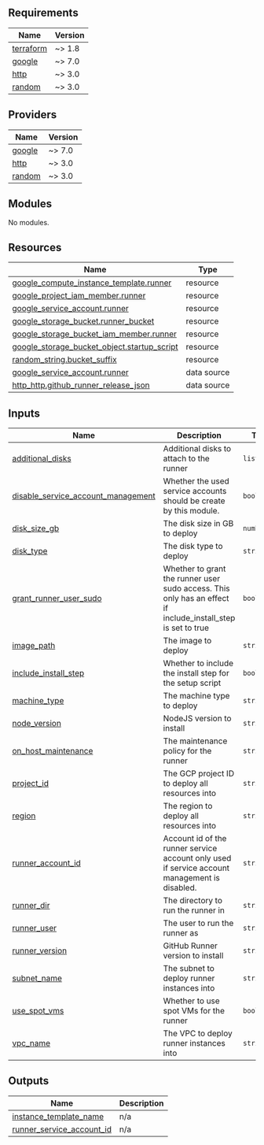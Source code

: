 <!-- BEGIN_TF_DOCS -->
## Requirements

| Name | Version |
|------|---------|
| <a name="requirement_terraform"></a> [terraform](#requirement\_terraform) | ~> 1.8 |
| <a name="requirement_google"></a> [google](#requirement\_google) | ~> 7.0 |
| <a name="requirement_http"></a> [http](#requirement\_http) | ~> 3.0 |
| <a name="requirement_random"></a> [random](#requirement\_random) | ~> 3.0 |

## Providers

| Name | Version |
|------|---------|
| <a name="provider_google"></a> [google](#provider\_google) | ~> 7.0 |
| <a name="provider_http"></a> [http](#provider\_http) | ~> 3.0 |
| <a name="provider_random"></a> [random](#provider\_random) | ~> 3.0 |

## Modules

No modules.

## Resources

| Name | Type |
|------|------|
| [google_compute_instance_template.runner](https://registry.terraform.io/providers/hashicorp/google/latest/docs/resources/compute_instance_template) | resource |
| [google_project_iam_member.runner](https://registry.terraform.io/providers/hashicorp/google/latest/docs/resources/project_iam_member) | resource |
| [google_service_account.runner](https://registry.terraform.io/providers/hashicorp/google/latest/docs/resources/service_account) | resource |
| [google_storage_bucket.runner_bucket](https://registry.terraform.io/providers/hashicorp/google/latest/docs/resources/storage_bucket) | resource |
| [google_storage_bucket_iam_member.runner](https://registry.terraform.io/providers/hashicorp/google/latest/docs/resources/storage_bucket_iam_member) | resource |
| [google_storage_bucket_object.startup_script](https://registry.terraform.io/providers/hashicorp/google/latest/docs/resources/storage_bucket_object) | resource |
| [random_string.bucket_suffix](https://registry.terraform.io/providers/hashicorp/random/latest/docs/resources/string) | resource |
| [google_service_account.runner](https://registry.terraform.io/providers/hashicorp/google/latest/docs/data-sources/service_account) | data source |
| [http_http.github_runner_release_json](https://registry.terraform.io/providers/hashicorp/http/latest/docs/data-sources/http) | data source |

## Inputs

| Name | Description | Type | Default | Required |
|------|-------------|------|---------|:--------:|
| <a name="input_additional_disks"></a> [additional\_disks](#input\_additional\_disks) | Additional disks to attach to the runner | `list(any)` | n/a | yes |
| <a name="input_disable_service_account_management"></a> [disable\_service\_account\_management](#input\_disable\_service\_account\_management) | Whether the used service accounts should be create by this module. | `bool` | n/a | yes |
| <a name="input_disk_size_gb"></a> [disk\_size\_gb](#input\_disk\_size\_gb) | The disk size in GB to deploy | `number` | n/a | yes |
| <a name="input_disk_type"></a> [disk\_type](#input\_disk\_type) | The disk type to deploy | `string` | n/a | yes |
| <a name="input_grant_runner_user_sudo"></a> [grant\_runner\_user\_sudo](#input\_grant\_runner\_user\_sudo) | Whether to grant the runner user sudo access. This only has an effect if include\_install\_step is set to true | `bool` | n/a | yes |
| <a name="input_image_path"></a> [image\_path](#input\_image\_path) | The image to deploy | `string` | n/a | yes |
| <a name="input_include_install_step"></a> [include\_install\_step](#input\_include\_install\_step) | Whether to include the install step for the setup script | `bool` | n/a | yes |
| <a name="input_machine_type"></a> [machine\_type](#input\_machine\_type) | The machine type to deploy | `string` | n/a | yes |
| <a name="input_node_version"></a> [node\_version](#input\_node\_version) | NodeJS version to install | `string` | n/a | yes |
| <a name="input_on_host_maintenance"></a> [on\_host\_maintenance](#input\_on\_host\_maintenance) | The maintenance policy for the runner | `string` | n/a | yes |
| <a name="input_project_id"></a> [project\_id](#input\_project\_id) | The GCP project ID to deploy all resources into | `string` | n/a | yes |
| <a name="input_region"></a> [region](#input\_region) | The region to deploy all resources into | `string` | n/a | yes |
| <a name="input_runner_account_id"></a> [runner\_account\_id](#input\_runner\_account\_id) | Account id of the runner service account only used if service account management is disabled. | `string` | n/a | yes |
| <a name="input_runner_dir"></a> [runner\_dir](#input\_runner\_dir) | The directory to run the runner in | `string` | n/a | yes |
| <a name="input_runner_user"></a> [runner\_user](#input\_runner\_user) | The user to run the runner as | `string` | n/a | yes |
| <a name="input_runner_version"></a> [runner\_version](#input\_runner\_version) | GitHub Runner version to install | `string` | n/a | yes |
| <a name="input_subnet_name"></a> [subnet\_name](#input\_subnet\_name) | The subnet to deploy runner instances into | `string` | n/a | yes |
| <a name="input_use_spot_vms"></a> [use\_spot\_vms](#input\_use\_spot\_vms) | Whether to use spot VMs for the runner | `bool` | n/a | yes |
| <a name="input_vpc_name"></a> [vpc\_name](#input\_vpc\_name) | The VPC to deploy runner instances into | `string` | n/a | yes |

## Outputs

| Name | Description |
|------|-------------|
| <a name="output_instance_template_name"></a> [instance\_template\_name](#output\_instance\_template\_name) | n/a |
| <a name="output_runner_service_account_id"></a> [runner\_service\_account\_id](#output\_runner\_service\_account\_id) | n/a |
<!-- END_TF_DOCS -->